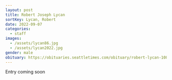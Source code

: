 ```yaml
---
layout: post
title: Robert Joseph Lycan
sortKey: Lycan, Robert
date: 2022-09-07
categories:
  - staff
images:
  - /assets/lycan86.jpg
  - /assets/lycan2022.jpg
gender: male
obituary: https://obituaries.seattletimes.com/obituary/robert-lycan-1086265510
---
```

E﻿ntry coming soon